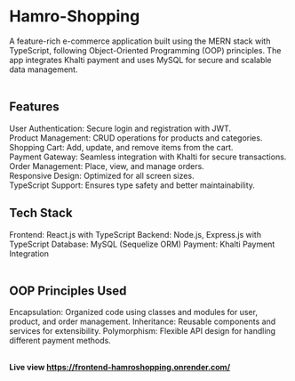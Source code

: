 ﻿# Hamro-Shopping
A feature-rich e-commerce application built using the MERN stack with TypeScript, following Object-Oriented Programming (OOP) principles. The app integrates Khalti payment and uses MySQL for secure and scalable data management.
<br><br>

<h2>Features</h2>
User Authentication: Secure login and registration with JWT.
<br>
Product Management: CRUD operations for products and categories.
<br>
Shopping Cart: Add, update, and remove items from the cart.
<br>
Payment Gateway: Seamless integration with Khalti for secure transactions.
<br>
Order Management: Place, view, and manage orders.
<br>
Responsive Design: Optimized for all screen sizes.
<br>
TypeScript Support: Ensures type safety and better maintainability.
<br>
<h2>Tech Stack</h2>
Frontend: React.js with TypeScript
Backend: Node.js, Express.js with TypeScript
Database: MySQL (Sequelize ORM)
Payment: Khalti Payment Integration
<br><br>
<h2>OOP Principles Used</h2>
Encapsulation: Organized code using classes and modules for user, product, and order management.
Inheritance: Reusable components and services for extensibility.
Polymorphism: Flexible API design for handling different payment methods.
<br><br>



 <b>Live view<b/> https://frontend-hamroshopping.onrender.com/

